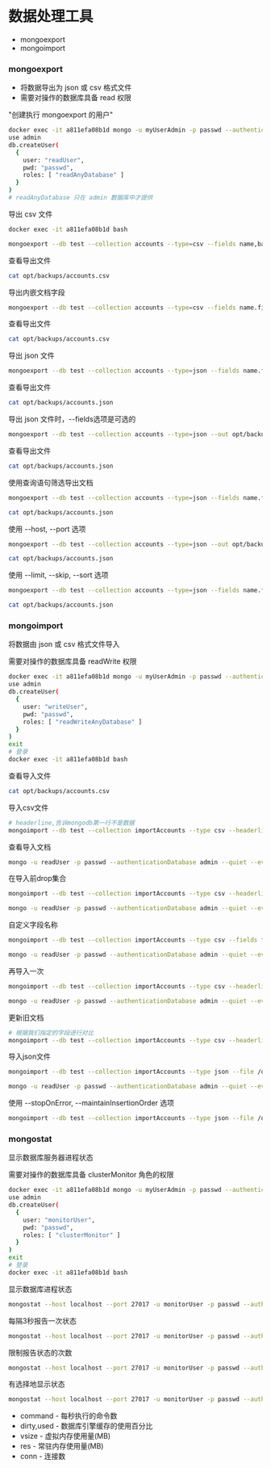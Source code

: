 # 数据处理工具

* mongoexport
* mongoimport

### mongoexport
* 将数据导出为 json 或 csv 格式文件
* 需要对操作的数据库具备 read 权限

"创建执行 mongoexport 的用户"
```sh
docker exec -it a811efa08b1d mongo -u myUserAdmin -p passwd --authenticationDatabase admin
use admin
db.createUser(
  {
    user: "readUser",
    pwd: "passwd",
    roles: [ "readAnyDatabase" ]
  }
)
# readAnyDatabase 只在 admin 数据库中才提供
```

导出 csv 文件
```sh
docker exec -it a811efa08b1d bash

mongoexport --db test --collection accounts --type=csv --fields name,balance --out opt/backups/accounts.csv -u readUser -p passwd --authenticationDatabase admin
```

查看导出文件
```sh
cat opt/backups/accounts.csv
```

导出内嵌文档字段
```sh
mongoexport --db test --collection accounts --type=csv --fields name.firstName,name.lastName,balance --out opt/backups/accounts.csv -u readUser -p passwd --authenticationDatabase admin
```

查看导出文件
```sh
cat opt/backups/accounts.csv
```

导出 json 文件
```sh
mongoexport --db test --collection accounts --type=json --fields name.firstName,name.lastName,balance --out opt/backups/accounts.json -u readUser -p passwd --authenticationDatabase admin
```

查看导出文件
```sh
cat opt/backups/accounts.json
```


导出 json 文件时，--fields选项是可选的
```sh
mongoexport --db test --collection accounts --type=json --out opt/backups/accounts.json -u readUser -p passwd --authenticationDatabase admin
```

查看导出文件
```sh
cat opt/backups/accounts.json
```

使用查询语句筛选导出文档
```sh
mongoexport --db test --collection accounts --type=json --fields name.firstName,name.lastName,balance --out opt/backups/accounts.json -u readUser -p passwd --authenticationDatabase admin --query '{balance:{$gte: 100}}'

cat opt/backups/accounts.json
```

使用 --host, --port 选项
```sh
mongoexport --db test --collection accounts --type=json --out opt/backups/accounts.json -u readUser -p passwd --authenticationDatabase admin --host localhost --port 27017

cat opt/backups/accounts.json
```

使用 --limit, --skip, --sort 选项
```sh
mongoexport --db test --collection accounts --type=json --fields name.firstName,name.lastName,balance --out opt/backups/accounts.json -u readUser -p passwd --authenticationDatabase admin --sort '{balance:1}' --limit 3 --skip 1

cat opt/backups/accounts.json
```

### mongoimport

将数据由 json 或 csv 格式文件导入

需要对操作的数据库具备 readWrite 权限
```sh
docker exec -it a811efa08b1d mongo -u myUserAdmin -p passwd --authenticationDatabase admin
use admin
db.createUser(
  {
    user: "writeUser",
    pwd: "passwd",
    roles: [ "readWriteAnyDatabase" ]
  }
)
exit
# 登录
docker exec -it a811efa08b1d bash
```

查看导入文件
```sh
cat opt/backups/accounts.csv
```

导入csv文件
```sh
# headerline,告诉mongodb第一行不是数据
mongoimport --db test --collection importAccounts --type csv --headerline --file /opt/backups/accounts.csv -u writeUser -p passwd --authenticationDatabase admin
```

查看导入文档
```sh
mongo -u readUser -p passwd --authenticationDatabase admin --quiet --eval 'db.importAccounts.find()'
```

在导入前drop集合
```sh
mongoimport --db test --collection importAccounts --type csv --headerline --file /opt/backups/accounts.csv --drop -u writeUser -p passwd --authenticationDatabase admin

mongo -u readUser -p passwd --authenticationDatabase admin --quiet --eval 'db.importAccounts.find()'
```

自定义字段名称
```sh
mongoimport --db test --collection importAccounts --type csv --fields firstName,lastName,balance --file /opt/backups/accounts.csv --drop -u writeUser -p passwd --authenticationDatabase admin

mongo -u readUser -p passwd --authenticationDatabase admin --quiet --eval 'db.importAccounts.find()'
```

再导入一次
```sh
mongoimport --db test --collection importAccounts --type csv --headerline --file /opt/backups/accounts.csv --drop -u writeUser -p passwd --authenticationDatabase admin

mongo -u readUser -p passwd --authenticationDatabase admin --quiet --eval 'db.importAccounts.find()'
```

更新旧文档
```sh
# 根据我们指定的字段进行对比
mongoimport --db test --collection importAccounts --type csv --headerline --file /opt/backups/accounts.csv -u writeUser -p passwd --authenticationDatabase admin --upsertFields name.firstName,balance
```

导入json文件
```sh
mongoimport --db test --collection importAccounts --type json --file /opt/backups/accounts.json -u writeUser -p passwd --authenticationDatabase admin --upsertFields name.firstName,balance

mongo -u readUser -p passwd --authenticationDatabase admin --quiet --eval 'db.importAccounts.find()'
```

使用 --stopOnError, --maintainInsertionOrder 选项
```sh
mongoimport --db test --collection importAccounts --type json --file /opt/backups/accounts.json -u writeUser -p passwd --authenticationDatabase admin --upsertFields name.firstName,balance --stopOnError --maintainInsertionOrder
```


### mongostat

显示数据库服务器进程状态

需要对操作的数据库具备 clusterMonitor 角色的权限
```sh
docker exec -it a811efa08b1d mongo -u myUserAdmin -p passwd --authenticationDatabase admin
use admin
db.createUser(
  {
    user: "monitorUser",
    pwd: "passwd",
    roles: [ "clusterMonitor" ]
  }
)
exit
# 登录
docker exec -it a811efa08b1d bash
```

显示数据库进程状态
```sh
mongostat --host localhost --port 27017 -u monitorUser -p passwd --authenticationDatabase admin
```

每隔3秒报告一次状态
```sh
mongostat --host localhost --port 27017 -u monitorUser -p passwd --authenticationDatabase admin 3
```

限制报告状态的次数
```sh
mongostat --host localhost --port 27017 -u monitorUser -p passwd --authenticationDatabase admin --rowcount 5 3
```

有选择地显示状态
```sh
mongostat --host localhost --port 27017 -u monitorUser -p passwd --authenticationDatabase admin -o "command,dirty,used,vsize,res,conn,time"
```
* command - 每秒执行的命令数
* dirty,used - 数据库引擎缓存的使用百分比
* vsize - 虚拟内存使用量(MB)
* res - 常驻内存使用量(MB)
* conn - 连接数
